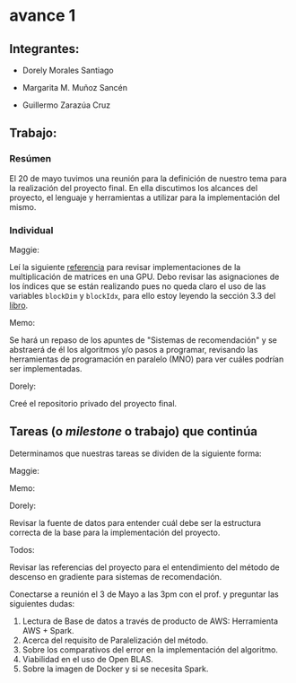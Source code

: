 ﻿# avance 1## Integrantes:* Dorely Morales Santiago* Margarita M. Muñoz Sancén* Guillermo Zarazúa Cruz## Trabajo: ### ResúmenEl 20 de mayo tuvimos una reunión para la definición de nuestro tema para la realización del proyecto final. En ella discutimos los alcances del proyecto, el lenguaje y herramientas a utilizar para la implementación del mismo. ### IndividualMaggie: Leí la siguiente [referencia](http://docs.nvidia.com/cuda/cuda-c-programming-guide/#axzz4cvQxAHMZ) para revisar implementaciones de la multiplicación de matrices en una GPU. Debo revisar las asignaciones de los índices que se están realizando pues no queda claro el uso de las variables `blockDim` y `blockIdx`, para ello estoy leyendo la sección 3.3 del [libro](http://www.hds.bme.hu/~fhegedus/C++/programming_massively_parallel_processors.pdf).Memo:Se hará un repaso de los apuntes de "Sistemas de recomendación" y se abstraerá de él los algoritmos y/o pasos a programar, revisando las herramientas de programación en paralelo (MNO) para ver cuáles podrían ser implementadas.Dorely:Creé el repositorio privado del proyecto final. ## Tareas (o *milestone* o trabajo) que continúaDeterminamos que nuestras tareas se dividen de la siguiente forma:Maggie:Memo:Dorely:Revisar la fuente de datos para entender cuál debe ser la estructura correcta de la base para la implementación del proyecto.Todos:Revisar las referencias del proyecto para el entendimiento del método de descenso en gradiente para sistemas de recomendación.Conectarse a reunión el 3 de Mayo a las 3pm con el prof. y preguntar las siguientes dudas:1. Lectura de Base de datos a través de producto de AWS: Herramienta AWS + Spark.2. Acerca del requisito de Paralelización del método.3. Sobre los comparativos del error en la implementación del algoritmo.4. Viabilidad en el uso de Open BLAS.5. Sobre la imagen de Docker y si se necesita Spark.